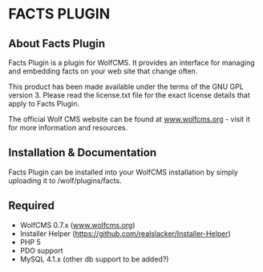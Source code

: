 # FACTS PLUGIN

## About Facts Plugin

Facts Plugin is a plugin for WolfCMS. It provides an interface for managing
and embedding facts on your web site that change often.

This product has been made available under the terms of the GNU GPL version 3.
Please read the license.txt file for the exact license details that apply to
Facts Plugin.

The official Wolf CMS website can be found at www.wolfcms.org - visit it for
more information and resources.

## Installation & Documentation

Facts Plugin can be installed into your WolfCMS installation by simply
uploading it to <install location>/wolf/plugins/facts.

## Required

- WolfCMS 0.7.x (www.wolfcms.org)
- Installer Helper (https://github.com/realslacker/Installer-Helper)
- PHP 5
- PDO support
- MySQL 4.1.x (other db support to be added?)
